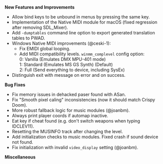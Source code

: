 **New Features and Improvements**
* Allow bind keys to be unbound in menus by pressing the same key.
* Implementation of the Native MIDI module for macOS (fixed regression after removing SDL_Mixer).
* Add `-dumptables` command line option to export generated translation tables to PWAD.
* Windows Native MIDI improvements (@ceski-1):
  - Fix EMIDI global looping.
  - Add MIDI compatibility levels. `winmm_complevel` config option:  
    0: Vanilla (Emulates DMX MPU-401 mode)  
    1: Standard (Emulates MS GS Synth) (Default)  
    2: Full (Send everything to device, including SysEx)  
* Distinguish exit with message on error and on success.

**Bug Fixes**
* Fix memory issues in dehacked paser found with ASan.
* Fix "Smooth pixel caling" inconsistencies (now it should match Crispy Doom).
* More robust fallback logic for music modules (@joanbm).
* Always print player coords if automap inactive.
* Eat key if cheat found (e.g. don't switch weapons when typing IDCLEV11).
* Resetting the MUSINFO track after changing the level.
* Add initialization checks to music modules. Fixed crash if sound device not found.
* Fix initialization with invalid `video_display` setting (@joanbm).

**Miscellaneous**
